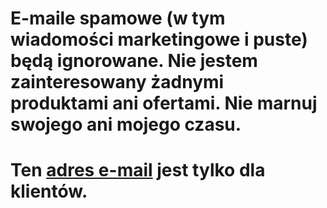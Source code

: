# E-maile spamowe (w tym wiadomości marketingowe i puste) będą ignorowane. Nie jestem zainteresowany żadnymi produktami ani ofertami. Nie marnuj swojego ani mojego czasu.
# Ten [adres e-mail](mailto:cuscuta-comenzado.0p@icloud.com) jest tylko dla klientów.

